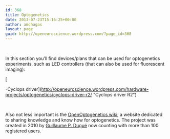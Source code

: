 ```yaml
---
id: 368
title: Optogenetics
date: 2013-07-23T15:16:25+00:00
author: amchagas
layout: page
guid: http://openeuroscience.wordpress.com/?page_id=368
---
```

&nbsp;

In this section you&#8217;ll find devices/plans that can be used for optogenetics experiments, such as LED controllers (that can also be used for fluorescent imaging):

[
  
-Cyclops driver](http://openeuroscience.wordpress.com/hardware-projects/optogenetics/cyclops-driver-r2/ "Cyclops driver R2")

&nbsp;

Also not less important is the [OpenOptogenetics wiki](http://www.openoptogenetics.org/index.php?title=Main_Page), a website dedicated to sharing knowledge and know how for optogenetics. The project was created in 2010 by  [Guillaume P. Dugué](http://www.linkedin.com/in/guillaumedugue) now counting with more than 100 registered users.